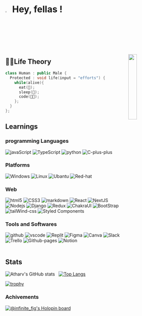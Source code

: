 # <img src="https://media.tenor.com/nP7Hl7wEZOcAAAAi/hacker-meme-hacker.gif" width="3%" > Hey, fellas !

  <img src="https://media.tenor.com/dHk-LfzHrtwAAAAi/linux-computer.gif" align="right" width="23%">
<!--  
https://media.tenor.com/eGZSsb7-1xsAAAAi/cute-man.gif
-->

<!-- - 🔭 I’m currently learning... 
- 🌱 I’m currently learning Javascript and its front end libraries.
- 💣 exiting plans Comming Soon ..
- 👯 I’m looking to collaborate on web projects.
- 🤔 I’m looking for help with UI/UX.
- 📫 How to reach me: vyasatharv889@gmail.com
- 🖐️ personal website : https://mr-okey.github.io/portfollio/
 -->



## 🏃‍♂️Life Theory 
```c++
class Human : public Male {
  Protected : void life(input = "efforts") {
    while(alive){
      eat(🍔);
      sleep(🛌);
      code(🧑‍💻);
    };
  }
};
```


<h2>Learnings</h2>

<h3>programming Languages</h3>
<div>
  <img alt="javaScript" src="https://img.shields.io/badge/JavaScript-323330?style=for-the-badge&logo=javascript&logoColor=F7DF1E" />
  <img alt="TypeScript" src="https://img.shields.io/badge/TypeScript-007ACC?style=for-the-badge&logo=typescript&logoColor=white" />  
  <img alt="python" src="https://img.shields.io/badge/Python-FFD43B?style=for-the-badge&logo=python&logoColor=blue">
  <img alt="C-plus-plus" src="https://img.shields.io/badge/C%2B%2B-00599C?style=for-the-badge&logo=c%2B%2B&logoColor=white">
</div>


<h3>Platforms</h3>
<div>
  <img alt="Windows" src="https://img.shields.io/badge/Windows-0078D6?style=for-the-badge&logo=windows&logoColor=white">
  <img alt="Linux" src="https://img.shields.io/badge/Linux-FCC624?style=for-the-badge&logo=linux&logoColor=black">
  <img alt="Ubantu" src="https://img.shields.io/badge/Ubuntu-E95420?style=for-the-badge&logo=ubuntu&logoColor=white">
  <img alt="Red-hat" src="https://img.shields.io/badge/Red%20Hat-EE0000?style=for-the-badge&logo=redhat&logoColor=white">
</div>

<h3>Web</h3>
<div>
  <img alt="html5" src="https://img.shields.io/badge/HTML5-E34F26?style=for-the-badge&logo=html5&logoColor=white" />
  <img alt="CSS3" src="https://img.shields.io/badge/CSS3-1572B6?style=for-the-badge&logo=css3&logoColor=white" />
  <img alt="markdown" src="https://img.shields.io/badge/Markdown-000000?style=for-the-badge&logo=markdown&logoColor=white">
  <img alt="React" src="https://img.shields.io/badge/React-20232A?style=for-the-badge&logo=react&logoColor=61DAFB" />
  <img alt="NextJS" src="https://img.shields.io/badge/next.js-000000?style=for-the-badge&logo=nextdotjs&logoColor=white" />
  <img alt="Nodejs" src="https://img.shields.io/badge/Node.js-339933?style=for-the-badge&logo=nodedotjs&logoColor=white" />
  <img alt="Django" src="https://img.shields.io/badge/Django-092E20?style=for-the-badge&logo=django&logoColor=green">
  <img alt="Redux" src="https://img.shields.io/badge/Redux-593D88?style=for-the-badge&logo=redux&logoColor=white">
  <img alt="ChakraUI" src="https://img.shields.io/badge/Chakra--UI-319795?style=for-the-badge&logo=chakra-ui&logoColor=white">
  <img alt="BootStrap" src="https://img.shields.io/badge/Bootstrap-563D7C?style=for-the-badge&logo=bootstrap&logoColor=white">
  <img alt="tailWind-css" src="https://img.shields.io/badge/Tailwind_CSS-38B2AC?style=for-the-badge&logo=tailwind-css&logoColor=white">
  <img alt="Styled Components" src="https://img.shields.io/badge/styled--components-DB7093?style=for-the-badge&logo=styled-components&logoColor=white" />   
</div>
  
<h3>Tools and Softwares</h3>
<div>
  <img alt="github" src="https://img.shields.io/badge/GitHub-100000?style=for-the-badge&logo=github&logoColor=white" />
  <img alt="vscode" src="https://img.shields.io/badge/VSCode-0078D4?style=for-the-badge&logo=visual%20studio%20code&logoColor=white" />
  <img alt="Replit" src="https://img.shields.io/badge/replit-667881?style=for-the-badge&logo=replit&logoColor=white" />
  <img alt="Figma" src="https://img.shields.io/badge/Figma-F24E1E?style=for-the-badge&logo=figma&logoColor=white">
  <img alt="Canva" src="https://img.shields.io/badge/Canva-%2300C4CC.svg?&style=for-the-badge&logo=Canva&logoColor=white">
  <img alt="Slack" src="https://img.shields.io/badge/Slack-4A154B?style=for-the-badge&logo=slack&logoColor=white">
  <img alt="Trello" src="https://img.shields.io/badge/Trello-0052CC?style=for-the-badge&logo=trello&logoColor=white">
  <img alt="Github-pages" src="https://img.shields.io/badge/GitHub%20Pages-222222?style=for-the-badge&logo=GitHub%20Pages&logoColor=white">
  <img alt="Notion" src="https://img.shields.io/badge/Notion-000000?style=for-the-badge&logo=notion&logoColor=white">
</div>

<br>
<h2>Stats</h2>

<!-- [![Top Langs](https://github-readme-stats.vercel.app/api/top-langs/?username=Mr-okey&theme=radical)](https://github.com/anuraghazra/github-readme-stats) -->
![Atharv's GitHub stats](https://github-readme-stats.vercel.app/api?username=1447bits&show_icons=true&theme=radical) &nbsp;
[![Top Langs](https://github-readme-stats.vercel.app/api/top-langs/?username=1447bits&layout=compact&theme=radical)](https://github.com/anuraghazra/github-readme-stats)

[![trophy](https://github-profile-trophy.vercel.app/?username=1447bits&theme=radical)](https://github.com/ryo-ma/github-profile-trophy)

<h3>Achivements</h3>

[![@infinite_fig's Holopin board](https://holopin.me/infinite_fig)](https://holopin.io/@infinite_fig)
